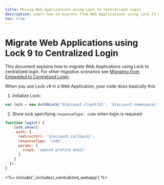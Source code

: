 ```yaml
---
title: Moving Web Applications using Lock to Centralized Login 
description: Learn how to migrate from Web Applications using Lock to Centralized Login
toc: true
---
```

# Migrate Web Applications using Lock 9 to Centralized Login

This document explains how to migrate Web Applications using Lock to centralized login. For other migration scenarios see [Migrating from Embedded to Centralized Login](/guides/login/migration-embedded-centralized).

When you use Lock v9 in a Web Application, your code does basically this:

1. Initialize Lock:

```js
var lock = new Auth0Lock('${account.clientId}', '${account.namespace}');
```
2. Show lock specifying `responseType: code` when login is required:

```js
function login() {
    lock.show({
     auth: {
      redirectUrl: '${account.callback}',
      responseType: 'code',
      params: {
        scope: 'openid profile email' 
      }
    }
  });
}
```

<%= include('_includes/_centralized_webapp') %>

